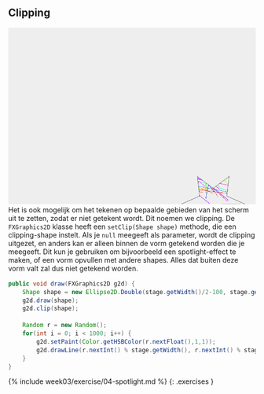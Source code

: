 ## Clipping

[![Clipping](images/week03/clip.gif?thumbright)](images/week03/clipping.png) Het is ook mogelijk om het tekenen op bepaalde gebieden van het scherm uit te zetten, zodat er niet getekent wordt. Dit noemen we clipping. De `FXGraphics2D` klasse heeft een `setClip(Shape shape)` methode, die een clipping-shape instelt. Als je `null` meegeeft als parameter, wordt de clipping uitgezet, en anders kan er alleen binnen de vorm getekend worden die je meegeeft. Dit kun je gebruiken om bijvoorbeeld een spotlight-effect te maken, of een vorm opvullen met andere shapes. Alles dat buiten deze vorm valt zal dus niet getekend worden.

```java
public void draw(FXGraphics2D g2d) {
    Shape shape = new Ellipse2D.Double(stage.getWidth()/2-100, stage.getHeight()/2-100, 200, 200);
    g2d.draw(shape);
    g2d.clip(shape);

    Random r = new Random();
    for(int i = 0; i < 1000; i++) {
        g2d.setPaint(Color.getHSBColor(r.nextFloat(),1,1));
        g2d.drawLine(r.nextInt() % stage.getWidth(), r.nextInt() % stage.getHeight(), r.nextInt() % stage.getWidth(), r.nextInt() % stage.getHeight());
    }
}
```

{% include week03/exercise/04-spotlight.md %}
{: .exercises }